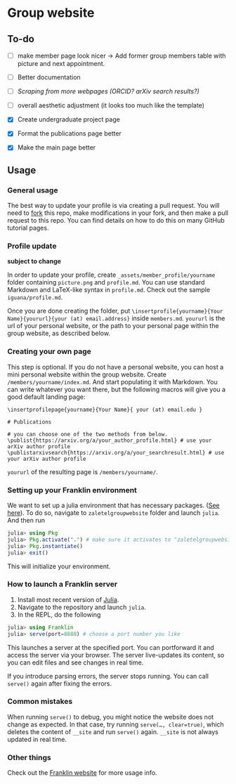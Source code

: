 # Group website

## To-do
- [ ] make member page look nicer -> Add former group members table with picture and next appointment.
- [ ] Better documentation
- [ ] _Scraping from more webpages (ORCID? arXiv search results?)_
- [ ] overall aesthetic adjustment (it looks too much like the template)

- [x] Create undergraduate project page
- [x] Format the publications page better
- [x] Make the main page better

## Usage

### General usage

The best way to update your profile is via creating a pull request. You will need to [fork](https://docs.github.com/en/get-started/quickstart/fork-a-repo) this repo, make modifications in your fork, and then make a pull request to this repo. You can find details on how to do this on many GitHub tutorial pages.

### Profile update

**subject to change**

In order to update your profile, create `_assets/member_profile/yourname`  folder containing `picture.png` and `profile.md`. You can use standard Markdown and LaTeX-like syntax in `profile.md`. Check out the sample `iguana/profile.md`.

Once you are done creating the folder, put `\insertprofile{yourname}{Your Name}{yoururl}{your (at) email.address}` inside `members.md`. `yoururl` is the url of your personal website, or the path to your personal page within the group website, as described below.

### Creating your own page

This step is optional.
If you do not have a personal website, you can host a mini personal website within the group website.
Create `/members/yourname/index.md`. And start populating it with Markdown. You can write whatever you want there, but the following macros will give you a good default landing page:

```
\insertprofilepage{yourname}{Your Name}{ your (at) email.edu }

# Publications

# you can choose one of the two methods from below.
\publist{https://arxiv.org/a/your_author_profile.html} # use your arXiv author profile
\publistarxivsearch{https://arxiv.org/a/your_searchresult.html} # use your arXiv author profile
```

`yoururl` of the resulting page is `/members/yourname/`.

### Setting up your Franklin environment
We want to set up a julia environment that has necessary packages. ([See here](https://julialang-s3.julialang.org/bin/linux/x64/1.9/julia-1.9.1-linux-x86_64.tar.gz)).
To do so, navigate to `zaletelgroupwebsite` folder and launch `julia`. And then run
```julia
julia> using Pkg
julia> Pkg.activate(".") # make sure it activates to "zaletelgroupwebsite"
julia> Pkg.instantiate()
julia> exit()
```
This will initialize your environment.

### How to launch a Franklin server

1. Install most recent version of [Julia](https://julialang.org/downloads/).
2. Navigate to the repository and launch `julia`.
3. In the REPL, do the following
```julia
julia> using Franklin
julia> serve(port=8888) # choose a port number you like
```

This launches a server at the specified port. You can portforward it and access the server via your browser. The server live-updates its content, so you can edit files and see changes in real time.

If you introduce parsing errors, the server stops running. You can call `serve()` again after fixing the errors.

### Common mistakes

When running `serve()` to debug, you might notice the website does not change as expected. In that case, try running `serve(…, clear=true)`, which deletes the content of `__site` and run `serve()` again. `__site` is not always updated in real time.

### Other things

Check out the [Franklin website](https://franklinjl.org/) for more usage info.
